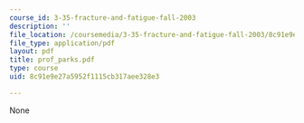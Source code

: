 ```yaml
---
course_id: 3-35-fracture-and-fatigue-fall-2003
description: ''
file_location: /coursemedia/3-35-fracture-and-fatigue-fall-2003/8c91e9e27a5952f1115cb317aee328e3_prof_parks.pdf
file_type: application/pdf
layout: pdf
title: prof_parks.pdf
type: course
uid: 8c91e9e27a5952f1115cb317aee328e3

---
```

None